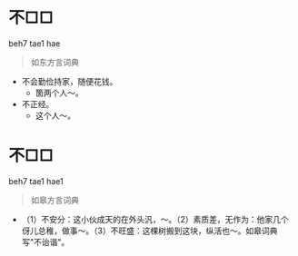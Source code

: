 # 不□□
beh7 tae1 hae
> 如东方言词典
- 不会勤俭持家，随便花钱。
  - 箇两个人～。
- 不正经。
  - 这个人～。

# 不□□
beh7 tae1 hae1
> 如皋方言词典
- （1）不安分：这小伙成天的在外头汎，～。（2）素质差，无作为：他家几个伢儿总稚，做事～。（3）不旺盛：这棵树搬到这块，纵活也～。如皋词典写"不诒谐"。
